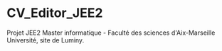 # CV_Editor_JEE2
Projet JEE2 Master informatique - Faculté des sciences d'Aix-Marseille Université, site de Luminy.

